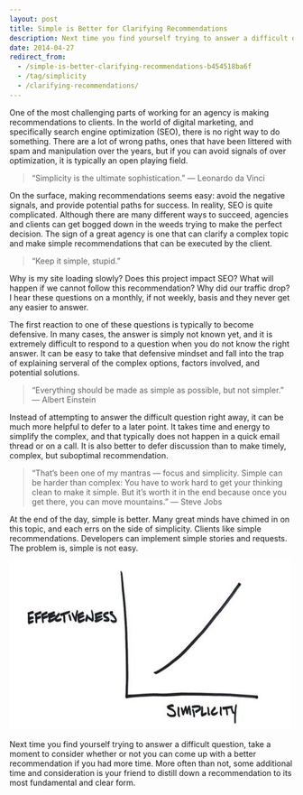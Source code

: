 ```yaml
---
layout: post
title: Simple is Better for Clarifying Recommendations
description: Next time you find yourself trying to answer a difficult question, take a moment to consider whether or not you can come up with a better recommendation if you had more time.
date: 2014-04-27
redirect_from:
  - /simple-is-better-clarifying-recommendations-b454518ba6f
  - /tag/simplicity
  - /clarifying-recommendations/
---
```


One of the most challenging parts of working for an agency is making recommendations to clients. In the world of digital marketing, and specifically search engine optimization (SEO), there is no right way to do something. There are a lot of wrong paths, ones that have been littered with spam and manipulation over the years, but if you can avoid signals of over optimization, it is typically an open playing field.

> “Simplicity is the ultimate sophistication.” — Leonardo da Vinci

On the surface, making recommendations seems easy: avoid the negative signals, and provide potential paths for success. In reality, SEO is quite complicated. Although there are many different ways to succeed, agencies and clients can get bogged down in the weeds trying to make the perfect decision. The sign of a great agency is one that can clarify a complex topic and make simple recommendations that can be executed by the client.

> “Keep it simple, stupid.”

Why is my site loading slowly? Does this project impact SEO? What will happen if we cannot follow this recommendation? Why did our traffic drop? I hear these questions on a monthly, if not weekly, basis and they never get any easier to answer.

The first reaction to one of these questions is typically to become defensive. In many cases, the answer is simply not known yet, and it is extremely difficult to respond to a question when you do not know the right answer. It can be easy to take that defensive mindset and fall into the trap of explaining serveral of the complex options, factors involved, and potential solutions.

> “Everything should be made as simple as possible, but not simpler.” — Albert Einstein

Instead of attempting to answer the difficult question right away, it can be much more helpful to defer to a later point. It takes time and energy to simplify the complex, and that typically does not happen in a quick email thread or on a call. It is also better to defer discussion than to make timely, complex, but suboptimal recommendation.

> “That’s been one of my mantras — focus and simplicity. Simple can be harder than complex: You have to work hard to get your thinking clean to make it simple. But it’s worth it in the end because once you get there, you can move mountains.” — Steve Jobs

At the end of the day, simple is better. Many great minds have chimed in on this topic, and each errs on the side of simplicity. Clients like simple recommendations. Developers can implement simple stories and requests. The problem is, simple is not easy.

![Chart of Effectiveness vs. Simplicity](/images/effectiveness-vs-simplicity-chart.jpeg)


Next time you find yourself trying to answer a difficult question, take a moment to consider whether or not you can come up with a better recommendation if you had more time. More often than not, some additional time and consideration is your friend to distill down a recommendation to its most fundamental and clear form.